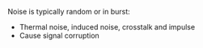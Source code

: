Noise is typically random or in burst:
- Thermal noise, induced noise, crosstalk and impulse
- Cause signal corruption
